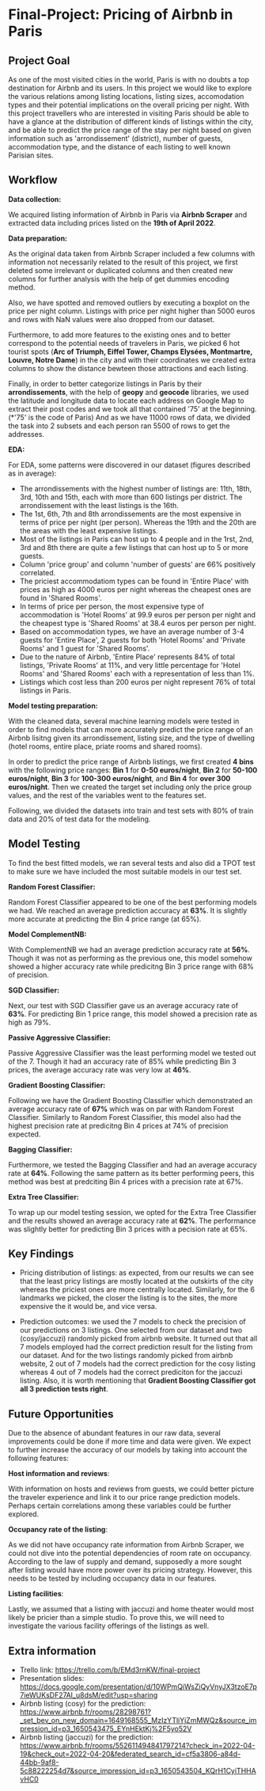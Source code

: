 # Final-Project: Pricing of Airbnb in Paris

## Project Goal
As one of the most visited cities in the world, Paris is with no doubts a top destination for Airbnb and its users. In this project we would like to explore the various relations among listing locations, listing sizes, accomodation types and their potential implications on the overall pricing per night. With this project travellers who are interested in visiting Paris should be able to have a glance at the distribution of different kinds of listings within the city, and be able to predict the price range of the stay per night based on given information such as 'arrondissement' (district), number of guests, accommodation type, and the distance of each listing to well known Parisian sites.

## Workflow

**Data collection:** 

We acquired listing information of Airbnb in Paris via **Airbnb Scraper** and extracted data including prices listed on the **19th of April 2022**. 

**Data preparation:**

As the original data taken from Airbnb Scraper included a few columns with information not necessarily related to the result of this project, we first deleted some irrelevant or duplicated columns and then created new columns for further analysis with the help of get dummies encoding method. 

Also, we have spotted and removed outliers by executing a boxplot on the price per night column. Listings with price per night higher than 5000 euros and rows with NaN values were also dropped from our dataset.

Furthermore, to add more features to the existing ones and to better correspond to the potential needs of travelers in Paris, we picked 6 hot tourist spots 
(**Arc of Triumph, Eiffel Tower, Champs Elysées, Montmartre, Louvre, Notre Dame**) in the city and with their coordinates we created extra columns to show the distance bewteen those attractions and each listing.

Finally, in order to better categorize listings in Paris by their **arrondissements**, with the help of **geopy** and **geocode** libraries, we used the latitude and longitude data to locate each address on Google Map to extract their post codes and we took all that contained '75' at the beginning. (*'75' is the code of Paris) And as we have 11000 rows of data, we divided the task into 2 subsets and each person ran 5500 of rows to get the addresses.

**EDA:**

For EDA, some patterns were discovered in our dataset (figures described as in average):

- The arrondissements with the highest number of listings are: 11th, 18th, 3rd, 10th and 15th, each with more than 600 listings per district. The arrondissement with the least listings is the 16th.
- The 1st, 6th, 7th and 8th arrondissements are the most expensive in terms of price per night (per person). Whereas the 19th and the 20th are the areas with the least expensive listings.
- Most of the listings in Paris can host up to 4 people and in the 1rst, 2nd, 3rd and 8th there are quite a few listings that can host up to 5 or more guests.
- Column 'price group' and column 'number of guests' are 66% positively correlated.
- The priciest accommodatiom types can be found in 'Entire Place' with prices as high as 4000 euros per night whereas the cheapest ones are found in 'Shared Rooms'. 
- In terms of price per person, the most expensive type of accommodation is 'Hotel Rooms' at 99.9 euros per person per night and the cheapest type is 'Shared Rooms' at 38.4 euros per person per night.
- Based on accommodation types, we have an average number of 3-4 guests for 'Entire Place', 2 guests for both 'Hotel Rooms' and 'Private Rooms' and 1 guest for 'Shared Rooms'.
- Due to the nature of Airbnb, 'Entire Place' represents 84% of total listings, 'Private Rooms' at 11%, and very little percentage for 'Hotel Rooms' and 'Shared Rooms' each with a representation of less than 1%.
- Listings which cost less than 200 euros per night represent 76% of total listings in Paris.

**Model testing preparation:** 

With the cleaned data, several machine learning models were tested in order to find models that can more accurately predict the price range of an Airbnb
lisitng given its arrondissement, listing size, and the type of dwelling (hotel rooms, entire place, priate rooms and shared rooms).

In order to predict the price range of Airbnb listings, we first created **4 bins** with the following price ranges: **Bin 1** for **0-50 euros/night**, **Bin 2** for **50-100 euros/night**, **Bin 3** for **100-300 euros/night**, and **Bin 4** for **over 300 euros/night**. Then we created the target set including only the price group values, and the rest of the variables went to the features set.

Following, we divided the datasets into train and test sets with 80% of train data and 20% of test data for the modeling.


## Model Testing

To find the best fitted models, we ran several tests and also did a TPOT test to make sure we have included the most suitable models in our test set.

**Random Forest Classifier:**

Random Forest Classifier appeared to be one of the best performing models we had. We reached an average prediction accuracy at **63%**. It is slightly more accurate at predicting the Bin 4 price range (at 65%).

**Model ComplementNB:**

With ComplementNB we had an average prediction accuracy rate at **56%**. Though it was not as performing as the previous one, this model somehow showed a higher accuracy rate while predicitng Bin 3 price range with 68% of precision.

**SGD Classifier:**

Next, our test with SGD Classifier gave us an average accuracy rate of **63%**. For predicting Bin 1 price range, this model showed a precision rate as high as 79%.

**Passive Aggressive Classifier:**

Passive Aggressive Classifier was the least performing model we tested out of the 7. Though it had an accuracy rate of 85% while predicting Bin 3 prices, the average accuracy rate was very low at **46%**.

**Gradient Boosting Classifier:**

Following we have the Gradient Boosting Classifier which demonstrated an average accuracy rate of **67%** which was on par with Random Forest Classifier. Similarly to Random Forest Classifier, this model also had the highest precision rate at predicitng Bin 4 prices at 74% of precision expected.

**Bagging Classifier:**

Furthermore, we tested the Bagging Classifier and had an average accuracy rate at **64%**. Following the same pattern as its better performing peers, this method was best at predciting Bin 4 prices with a precision rate at 67%.

**Extra Tree Classifier:**

To wrap up our model testing session, we opted for the Extra Tree Classifier and the results showed an average accuracy rate at **62%**. The performance was slightly better for predicting Bin 3 prices with a pecision rate at 65%.

## Key Findings

- Pricing distribution of listings: as expected, from our results we can see that the least pricy listings are mostly located at the outskirts of the city whereas the priciest ones are more centrally located. Similarly, for the 6 landmarks we picked, the closer the listing is to the sites, the more expensive the it would be, and vice versa.

- Prediction outcomes: we used the 7 models to check the precision of our predictions on 3 listings. One selected from our dataset and two (cosy/jaccuzi) randomly picked from airbnb website. It turned out that all 7 models employed had the correct prediction result for the listing from our dataset. And for the two listings randomly picked from airbnb website, 2 out of 7 models had the correct prediction for the cosy listing whereas 4 out of 7 models had the correct prediciton for the jaccuzi listing. Also, it is worth mentioning that **Gradient Boosting Classifier got all 3 prediction tests right**.

## Future Opportunities

Due to the absence of abundant features in our raw data, several improvements could be done if more time and data were given. We expect to further increase the accuracy of our models by taking into account the following features:

**Host information and reviews**: 

With information on hosts and reviews from guests, we could better picture the traveler experience and link it to our price range prediction models. Perhaps certain correlations among these variables could be further explored.

**Occupancy rate of the listing**: 

As we did not have occupancy rate information from Airbnb Scraper, we could not dive into the potential dependencies of room rate on occupancy. According to the law of supply and demand, supposedly a more sought after listing would have more power over its pricing strategy. However, this needs to be tested by including occupancy data in our features.

**Listing facilities**: 

Lastly, we assumed that a listing with jaccuzi and home theater would most likely be pricier than a simple studio. To prove this, we will need to investigate the various facility offerings of the listings as well.

## Extra information
- Trello link: https://trello.com/b/EMd3rnKW/final-project
- Presentation slides: https://docs.google.com/presentation/d/10WPmQiWsZiQyVnyJX3tzoE7p7ieWUKsDF27AI_u8dsM/edit?usp=sharing
- Airbnb listing (cosy) for the prediction: https://www.airbnb.fr/rooms/28298761?_set_bev_on_new_domain=1649168555_MzIzYTliYjZmMWQz&source_impression_id=p3_1650543475_EYnHEktKj%2F5yo52V
- Airbnb listing (jaccuzi) for the prediction: https://www.airbnb.fr/rooms/552611494841797214?check_in=2022-04-19&check_out=2022-04-20&federated_search_id=cf5a3806-a84d-44bb-9af8-5c88222254d7&source_impression_id=p3_1650543504_KQrH1CyiTHHAvHC0

